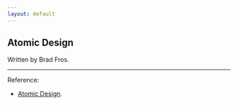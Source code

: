 ```yaml
---
layout: default
---
```

## Atomic Design

Written by Brad Fros.

----

Reference:

- [Atomic Design](https://atomicdesign.bradfrost.com/table-of-contents/).
